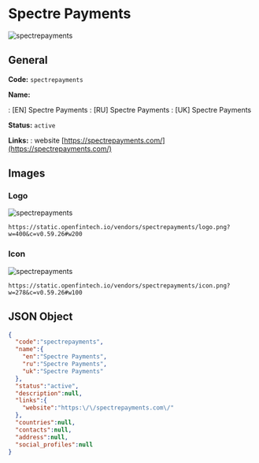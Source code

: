 
# Spectre Payments 
![spectrepayments](https://static.openfintech.io/vendors/spectrepayments/logo.png?w=400&c=v0.59.26#w200)  

## General 
 
**Code:** `spectrepayments` 
 
**Name:** 
 
:	[EN] Spectre Payments 
:	[RU] Spectre Payments 
:	[UK] Spectre Payments 
 
**Status:** `active` 
 
**Links:** 
: website [https://spectrepayments.com/](https://spectrepayments.com/) 
 

## Images 

### Logo 
 
![spectrepayments](https://static.openfintech.io/vendors/spectrepayments/logo.png?w=400&c=v0.59.26#w200)  

```
https://static.openfintech.io/vendors/spectrepayments/logo.png?w=400&c=v0.59.26#w200
```  

### Icon 
 
![spectrepayments](https://static.openfintech.io/vendors/spectrepayments/icon.png?w=278&c=v0.59.26#w100)  

```
https://static.openfintech.io/vendors/spectrepayments/icon.png?w=278&c=v0.59.26#w100
```  

## JSON Object 

```json
{
  "code":"spectrepayments",
  "name":{
    "en":"Spectre Payments",
    "ru":"Spectre Payments",
    "uk":"Spectre Payments"
  },
  "status":"active",
  "description":null,
  "links":{
    "website":"https:\/\/spectrepayments.com\/"
  },
  "countries":null,
  "contacts":null,
  "address":null,
  "social_profiles":null
}
```  
